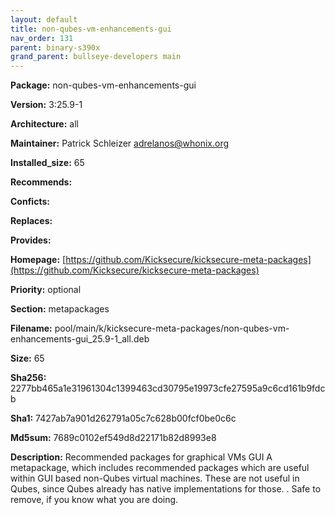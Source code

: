 ```yaml
---
layout: default
title: non-qubes-vm-enhancements-gui
nav_order: 131
parent: binary-s390x
grand_parent: bullseye-developers main
---
```


**Package:** non-qubes-vm-enhancements-gui

**Version:** 3:25.9-1

**Architecture:**  all

**Maintainer:**  Patrick Schleizer <adrelanos@whonix.org>

**Installed_size:**  65

**Recommends:**  

**Conficts:**  

**Replaces:**  

**Provides:**  

**Homepage:**  [https://github.com/Kicksecure/kicksecure-meta-packages](https://github.com/Kicksecure/kicksecure-meta-packages)

**Priority:**  optional

**Section:** metapackages

**Filename:**  pool/main/k/kicksecure-meta-packages/non-qubes-vm-enhancements-gui_25.9-1_all.deb

**Size:**  65

**Sha256:**  2277bb465a1e31961304c1399463cd30795e19973cfe27595a9c6cd161b9fdcb

**Sha1:**  7427ab7a901d262791a05c7c628b00fcf0be0c6c

**Md5sum:**  7689c0102ef549d8d22171b82d8993e8

**Description:** Recommended packages for graphical VMs GUI
 A metapackage, which includes recommended packages which are useful within
 GUI based non-Qubes virtual machines.
 These are not useful in Qubes, since Qubes
 already has native implementations for those.
 .
 Safe to remove, if you know what you are doing.


